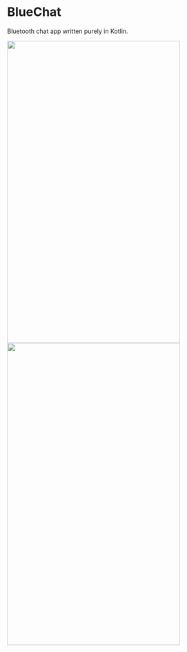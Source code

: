 # BlueChat
Bluetooth chat app written purely in Kotlin.

<img src="https://github.com/webianks/BlueChat/blob/master/screens/screen_one.png" align="left" height="700" width="400" >
<img src="https://github.com/webianks/BlueChat/blob/master/screens/screen_two.png" height="700" width="400" >
